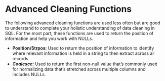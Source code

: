 # Advanced Cleaning Functions
The following advanced cleaning functions are used less often but are good to understand to complete your holistic understanding of data cleaning in SQL. For the most part, these functions are used to return the position of information and help you work with NULLs.
- ****Position/Strpos:**** Used to return the position of information to identify where relevant information is held in a string to then extract across all records
- ***Coalesce:*** Used to return the first non-null value that’s commonly used for normalizing data that’s stretched across multiple columns and includes NULLs.

